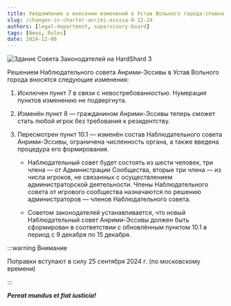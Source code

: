 ```yaml
---
title: Уведомление о внесении изменений в Устав Вольного города-спавна Анрими-Эссивы
slug: /changes-in-charter-anrimi-essiva-8-12-24
authors: [legal-department, supervisory-board]
tags: [News, Rules]
date: 2024-12-08
---
```


![Здание Совета Законодателей на HardShard 3](./img/sovet-zakonadateley-s-yolkoi-2024-dnem.png)

<!-- truncate -->

Решением Наблюдательного совета Анрими-Эссивы в Устав Вольного города вносятся следующие изменения:

1. Исключен пункт 7 в связи с невостребованностью. Нумерация пунктов изменению не подвергнута.

2. Изменён пункт 8 — гражданином Анрими-Эссивы теперь сможет стать любой игрок без требования к резидентству.

3. Пересмотрен пункт 10.1 — изменён состав Наблюдательного совета Анрими-Эссивы, ограничена численность органа, а также введена процедура его формирования.

    - Наблюдательный совет будет состоять из шести человек, три члена — от Администрации Сообщества, вторые три члена — из числа игроков, не связанных с осуществлением администраторской деятельности. Члены Наблюдательного совета от игрового сообщества назначаются по решению администраторов — членов Наблюдательного совета.

    - Советом законодателей устанавливается, что новый Наблюдательный совет Анрими-Эссивы должен быть сформирован в соответствии с обновлённым пунктом 10.1 в период с 9 декабря по 15 декабря.

:::warning Внимание

Поправки вступают в силу 25 сентября 2024 г. (по московскому времени)

:::

**_Pereat mundus et fiat iusticia!_**